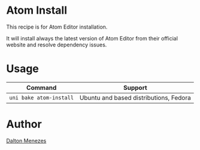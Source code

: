 # Atom Install
This recipe is for Atom Editor installation.

It will install always the latest version of Atom Editor from their official website and resolve dependency issues.

# Usage
| Command | Support |
| --- | --- |
| `uni bake atom-install` | Ubuntu and based distributions, Fedora |

# Author
[Dalton Menezes](https://github.com/uni-linux/recipes/tree/master/src/daltonmenezes)
